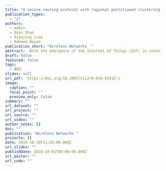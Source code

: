 ```yaml
---
title: "A secure routing protocol with regional partitioned clustering and Beta-"
publication_types:
  - "2"
authors:
  - admin
  - Qian Shao
  - Xiaojing Liao
  - Raheem Beyah 
publication_short: "Wireless Networks  "
abstract:  With the emergence of the Internet of Things (IoT) in recent years, the security has been significantly called more and more people’s attention on wireless communication between the devices and the human-beings, as well as the devices to devices. Smart home (SH), as a small-scale example of the smart application-based field, has benefited from the concept of IoT since it uses an indoor data-centric sensor network. In SH, routing schemes are widely utilized for data aggregation purposes. However, there are three main issues, which can considerably affect the current execution of routing protocol in SH: (1) lack of technical methods for precisely regional division of the network, (2) the difficulty of differentiating data among various functional regions, and (3) the vulnerability of network with advanced internal routing attacks. 
draft: false
featured: false
tags:
  - 期刊
slides: null
url_pdf:  https://doi.org/10.1007/s11276-018-01916-1
image:
  caption: ""
  focal_point: ""
  preview_only: false
summary: ""
url_dataset: ""
url_project: ""
url_source: ""
url_video: ""
author_notes: []
doi: ""
publication: "Wireless Networks "
projects: []
date: 2019-10-10T11:55:00.000Z
url_slides: ""
publishDate: 2019-10-01T00:00:00.000Z
url_poster: ""
url_code: ""
---
```

